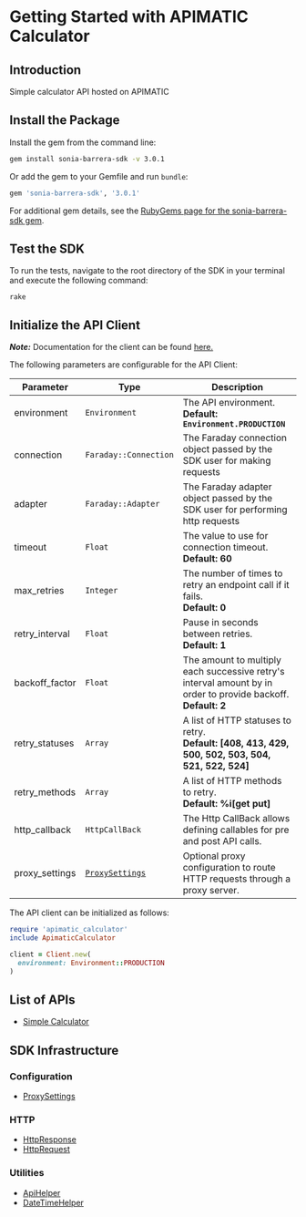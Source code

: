 
# Getting Started with APIMATIC Calculator

## Introduction

Simple calculator API hosted on APIMATIC

## Install the Package

Install the gem from the command line:

```bash
gem install sonia-barrera-sdk -v 3.0.1
```

Or add the gem to your Gemfile and run `bundle`:

```ruby
gem 'sonia-barrera-sdk', '3.0.1'
```

For additional gem details, see the [RubyGems page for the sonia-barrera-sdk gem](https://rubygems.org/gems/sonia-barrera-sdk/versions/3.0.1).

## Test the SDK

To run the tests, navigate to the root directory of the SDK in your terminal and execute the following command:

```
rake
```

## Initialize the API Client

**_Note:_** Documentation for the client can be found [here.](https://www.github.com/ZahraN444/sonia-barrera-ruby-sdk/tree/3.0.1/doc/client.md)

The following parameters are configurable for the API Client:

| Parameter | Type | Description |
|  --- | --- | --- |
| environment | `Environment` | The API environment. <br> **Default: `Environment.PRODUCTION`** |
| connection | `Faraday::Connection` | The Faraday connection object passed by the SDK user for making requests |
| adapter | `Faraday::Adapter` | The Faraday adapter object passed by the SDK user for performing http requests |
| timeout | `Float` | The value to use for connection timeout. <br> **Default: 60** |
| max_retries | `Integer` | The number of times to retry an endpoint call if it fails. <br> **Default: 0** |
| retry_interval | `Float` | Pause in seconds between retries. <br> **Default: 1** |
| backoff_factor | `Float` | The amount to multiply each successive retry's interval amount by in order to provide backoff. <br> **Default: 2** |
| retry_statuses | `Array` | A list of HTTP statuses to retry. <br> **Default: [408, 413, 429, 500, 502, 503, 504, 521, 522, 524]** |
| retry_methods | `Array` | A list of HTTP methods to retry. <br> **Default: %i[get put]** |
| http_callback | `HttpCallBack` | The Http CallBack allows defining callables for pre and post API calls. |
| proxy_settings | [`ProxySettings`](https://www.github.com/ZahraN444/sonia-barrera-ruby-sdk/tree/3.0.1/doc/proxy-settings.md) | Optional proxy configuration to route HTTP requests through a proxy server. |

The API client can be initialized as follows:

```ruby
require 'apimatic_calculator'
include ApimaticCalculator

client = Client.new(
  environment: Environment::PRODUCTION
)
```

## List of APIs

* [Simple Calculator](https://www.github.com/ZahraN444/sonia-barrera-ruby-sdk/tree/3.0.1/doc/controllers/simple-calculator.md)

## SDK Infrastructure

### Configuration

* [ProxySettings](https://www.github.com/ZahraN444/sonia-barrera-ruby-sdk/tree/3.0.1/doc/proxy-settings.md)

### HTTP

* [HttpResponse](https://www.github.com/ZahraN444/sonia-barrera-ruby-sdk/tree/3.0.1/doc/http-response.md)
* [HttpRequest](https://www.github.com/ZahraN444/sonia-barrera-ruby-sdk/tree/3.0.1/doc/http-request.md)

### Utilities

* [ApiHelper](https://www.github.com/ZahraN444/sonia-barrera-ruby-sdk/tree/3.0.1/doc/api-helper.md)
* [DateTimeHelper](https://www.github.com/ZahraN444/sonia-barrera-ruby-sdk/tree/3.0.1/doc/date-time-helper.md)

